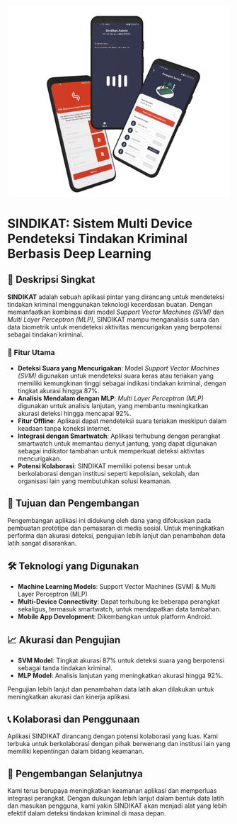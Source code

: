 ![SINDIKAT App Cover](../images/app%20sindikat%20cover.png)

# SINDIKAT: Sistem Multi Device Pendeteksi Tindakan Kriminal Berbasis Deep Learning

## 📜 Deskripsi Singkat

**SINDIKAT** adalah sebuah aplikasi pintar yang dirancang untuk mendeteksi tindakan kriminal menggunakan teknologi kecerdasan buatan. Dengan memanfaatkan kombinasi dari model *Support Vector Machines (SVM)* dan *Multi Layer Perceptron (MLP)*, SINDIKAT mampu menganalisis suara dan data biometrik untuk mendeteksi aktivitas mencurigakan yang berpotensi sebagai tindakan kriminal.

### 🎯 Fitur Utama

- **Deteksi Suara yang Mencurigakan**: Model *Support Vector Machines (SVM)* digunakan untuk mendeteksi suara keras atau teriakan yang memiliki kemungkinan tinggi sebagai indikasi tindakan kriminal, dengan tingkat akurasi hingga 87%.
- **Analisis Mendalam dengan MLP**: *Multi Layer Perceptron (MLP)* digunakan untuk analisis lanjutan, yang membantu meningkatkan akurasi deteksi hingga mencapai 92%.
- **Fitur Offline**: Aplikasi dapat mendeteksi suara teriakan meskipun dalam keadaan tanpa koneksi internet.
- **Integrasi dengan Smartwatch**: Aplikasi terhubung dengan perangkat smartwatch untuk memantau denyut jantung, yang dapat digunakan sebagai indikator tambahan untuk memperkuat deteksi aktivitas mencurigakan.
- **Potensi Kolaborasi**: SINDIKAT memiliki potensi besar untuk berkolaborasi dengan institusi seperti kepolisian, sekolah, dan organisasi lain yang membutuhkan solusi keamanan.

## 🚀 Tujuan dan Pengembangan

Pengembangan aplikasi ini didukung oleh dana yang difokuskan pada pembuatan prototipe dan pemasaran di media sosial. Untuk meningkatkan performa dan akurasi deteksi, pengujian lebih lanjut dan penambahan data latih sangat disarankan.

## 🛠️ Teknologi yang Digunakan

- **Machine Learning Models**: Support Vector Machines (SVM) & Multi Layer Perceptron (MLP)
- **Multi-Device Connectivity**: Dapat terhubung ke beberapa perangkat sekaligus, termasuk smartwatch, untuk mendapatkan data tambahan.
- **Mobile App Development**: Dikembangkan untuk platform Android.

## 📈 Akurasi dan Pengujian

- **SVM Model**: Tingkat akurasi 87% untuk deteksi suara yang berpotensi sebagai tanda tindakan kriminal.
- **MLP Model**: Analisis lanjutan yang meningkatkan akurasi hingga 92%.
  
Pengujian lebih lanjut dan penambahan data latih akan dilakukan untuk meningkatkan akurasi dan kinerja aplikasi.

## 📞 Kolaborasi dan Penggunaan

Aplikasi SINDIKAT dirancang dengan potensi kolaborasi yang luas. Kami terbuka untuk berkolaborasi dengan pihak berwenang dan institusi lain yang memiliki kepentingan dalam bidang keamanan.

## 🚧 Pengembangan Selanjutnya

Kami terus berupaya meningkatkan keamanan aplikasi dan memperluas integrasi perangkat. Dengan dukungan lebih lanjut dalam bentuk data latih dan masukan pengguna, kami yakin SINDIKAT akan menjadi alat yang lebih efektif dalam deteksi tindakan kriminal di masa depan.
